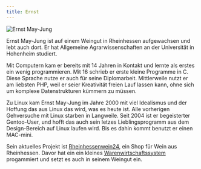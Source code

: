 ```yaml
---
title: Ernst
---
```


![Ernst May-Jung](/doc/uploads/die_pug/mitglieder/Ernst.jpg?height=300px)

Ernst May-Jung ist auf einem Weingut in Rheinhessen aufgewachsen und lebt auch dort. Er hat Allgemeine Agrarwissenschaften an der Universität in Hohenheim studiert.

Mit Computern kam er bereits mit 14 Jahren in Kontakt und lernte als erstes ein wenig programmieren. Mit 16 schrieb er erste kleine Programme in C. Diese Sprache nutze er auch für seine Diplomarbeit. Mittlerweile nutzt er am liebsten PHP, weil er seier Kreativität freien Lauf lassen kann, ohne sich um komplexe Datenstrukturen kümmern zu müssen.

Zu Linux kam Ernst May-Jung im Jahre 2000 mit viel Idealismus und der Hoffung das aus Linux das wird, was es heute ist. Alle vorherigen Gehversuche mit Linux starben in Langweile. Seit 2004 ist er begeisterter Gentoo-User, und hofft das auch sein letzes Lieblingsprogramm aus dem Design-Bereich auf Linux laufen wird. Bis es dahin kommt benutzt er einen MAC-mini.

Sein aktuelles Projekt ist [Rheinhessenwein24](http://www.rheinhessenwein24.de/), ein Shop für Wein aus Rheinhessen. Davor hat ein ein kleines [Warenwirtschaftssystem](http://www.winzerware.de/) progammiert und setzt es auch in seinem Weingut ein. 
